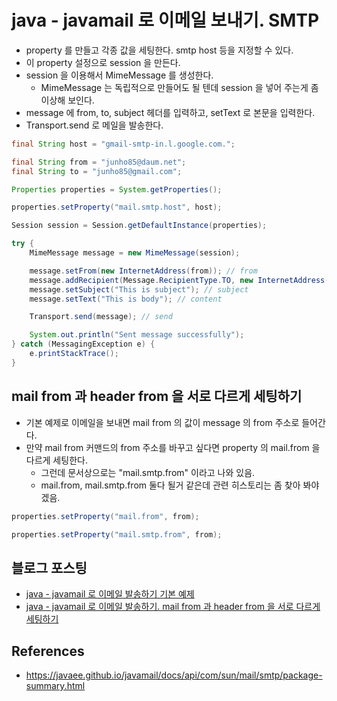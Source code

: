 # java - javamail 로 이메일 보내기. SMTP
* property 를 만들고 각종 값을 세팅한다. smtp host 등을 지정할 수 있다.
* 이 property 설정으로 session 을 만든다.
* session 을 이용해서 MimeMessage 를 생성한다.
  * MimeMessage 는 독립적으로 만들어도 될 텐데 session 을 넣어 주는게 좀 이상해 보인다.
* message 에 from, to, subject 헤더를 입력하고, setText 로 본문을 입력한다.
* Transport.send 로 메일을 발송한다.

```java
final String host = "gmail-smtp-in.l.google.com.";

final String from = "junho85@daum.net";
final String to = "junho85@gmail.com";

Properties properties = System.getProperties();

properties.setProperty("mail.smtp.host", host);

Session session = Session.getDefaultInstance(properties);

try {
    MimeMessage message = new MimeMessage(session);

    message.setFrom(new InternetAddress(from)); // from
    message.addRecipient(Message.RecipientType.TO, new InternetAddress(to)); // recipients
    message.setSubject("This is subject"); // subject
    message.setText("This is body"); // content

    Transport.send(message); // send

    System.out.println("Sent message successfully");
} catch (MessagingException e) {
    e.printStackTrace();
}
```

## mail from 과 header from 을 서로 다르게 세팅하기
* 기본 예제로 이메일을 보내면 mail from 의 값이 message 의 from 주소로 들어간다.
* 만약 mail from 커맨드의 from 주소를 바꾸고 싶다면 property 의 mail.from 을 다르게 세팅한다.
  * 그런데 문서상으로는 "mail.smtp.from" 이라고 나와 있음.
  * mail.from, mail.smtp.from 둘다 될거 같은데 관련 히스토리는 좀 찾아 봐야 겠음.
```java
properties.setProperty("mail.from", from);
```

```java
properties.setProperty("mail.smtp.from", from);
```

## 블로그 포스팅
* [java - javamail 로 이메일 발송하기 기본 예제](http://junho85.pe.kr/954)
* [java - javamail 로 이메일 발송하기. mail from 과 header from 을 서로 다르게 세팅하기](http://junho85.pe.kr/955)

## References
* https://javaee.github.io/javamail/docs/api/com/sun/mail/smtp/package-summary.html
